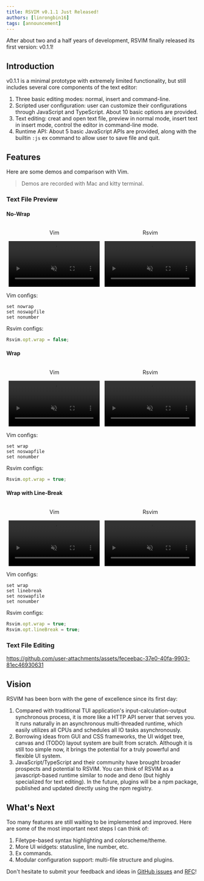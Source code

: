 ```yaml
---
title: RSVIM v0.1.1 Just Released!
authors: [linrongbin16]
tags: [announcement]
---
```


After about two and a half years of development, RSVIM finally released its first version: v0.1.1!

<!-- truncate -->

## Introduction

v0.1.1 is a minimal prototype with extremely limited functionality, but still includes several core components of the text editor:

1. Three basic editing modes: normal, insert and command-line.
2. Scripted user configuration: user can customize their configurations through JavaScript and TypeScript. About 10 basic options are provided.
3. Text editing: creat and open text file, preview in normal mode, insert text in insert mode, control the editor in command-line mode.
4. Runtime API: About 5 basic JavaScript APIs are provided, along with the builtin `:js` ex command to allow user to save file and quit.

## Features

Here are some demos and comparison with Vim.

> Demos are recorded with Mac and kitty terminal.

### Text File Preview

#### No-Wrap

<ul style="width: 100%; display: table; table-layout: fixed; border-collapse: collapse; border-style: none;">
    <li style="display: table-cell; text-align: center; border: none;">
        <p>Vim</p>
        <video width="95%" controls muted>
            <source src="https://github.com/user-attachments/assets/9641ed19-8066-4ce6-a2e7-552c05c76184" type="video/mp4">
        </video>
        </li>
    <li style="display: table-cell; text-align: center; border: none;">
        <p>Rsvim</p>
        <video width="95%" controls muted>
            <source src="https://github.com/user-attachments/assets/2250fa0b-1f2e-4c81-8743-4ed5b3717a5c" type="video/mp4">
        </video>
    </li>
</ul>

Vim configs:

```vim
set nowrap
set noswapfile
set nonumber
```

Rsvim configs:

```javascript
Rsvim.opt.wrap = false;
```

#### Wrap

<ul style="width: 100%; display: table; table-layout: fixed; border-collapse: collapse; border-style: none;">
    <li style="display: table-cell; text-align: center; border: none;">
        <p>Vim</p>
        <video width="95%" controls muted>
            <source src="https://github.com/user-attachments/assets/4ceafa5b-cc26-4487-a455-e840485c2595" type="video/mp4">
        </video>
        </li>
    <li style="display: table-cell; text-align: center; border: none;">
        <p>Rsvim</p>
        <video width="95%" controls muted>
            <source src="https://github.com/user-attachments/assets/27d4987c-029f-4f8a-859a-dc633191ae7f" type="video/mp4">
        </video>
    </li>
</ul>

Vim configs:

```vim
set wrap
set noswapfile
set nonumber
```

Rsvim configs:

```javascript
Rsvim.opt.wrap = true;
```

#### Wrap with Line-Break

<ul style="width: 100%; display: table; table-layout: fixed; border-collapse: collapse; border-style: none;">
    <li style="display: table-cell; text-align: center; border: none;">
        <p>Vim</p>
        <video width="95%" controls muted>
            <source src="https://github.com/user-attachments/assets/2bd950c2-738e-4642-b23b-8703074717dc" type="video/mp4">
        </video>
        </li>
    <li style="display: table-cell; text-align: center; border: none;">
        <p>Rsvim</p>
        <video width="95%" controls muted>
            <source src="https://github.com/user-attachments/assets/4c3c841f-1c95-44d8-8285-a3ba52580652" type="video/mp4">
        </video>
    </li>
</ul>

Vim configs:

```vim
set wrap
set linebreak
set noswapfile
set nonumber
```

Rsvim configs:

```javascript
Rsvim.opt.wrap = true;
Rsvim.opt.lineBreak = true;
```

### Text File Editing

https://github.com/user-attachments/assets/feceebac-37e0-40fa-9903-81ec46930631

## Vision

RSVIM has been born with the gene of excellence since its first day:

1. Compared with traditional TUI application's input-calculation-output synchronous process, it is more like a HTTP API server that serves you. It runs naturally in an asynchronous multi-threaded runtime, which easily utilizes all CPUs and schedules all IO tasks asynchronously.
2. Borrowing ideas from GUI and CSS frameworks, the UI widget tree, canvas and (TODO) layout system are built from scratch. Although it is still too simple now, it brings the potential for a truly powerful and flexible UI system.
3. JavaScript/TypeScript and their community have brought broader prospects and potential to RSVIM. You can think of RSVIM as a javascript-based runtime similar to node and deno (but highly specialized for text editing). In the future, plugins will be a npm package, published and updated directly using the npm registry.

## What's Next

Too many features are still waiting to be implemented and improved. Here are some of the most important next steps I can think of:

1.  Filetype-based syntax highlighting and colorscheme/theme.
2.  More UI widgets: statusline, line number, etc.
3.  Ex commands.
4.  Modular configuration support: multi-file structure and plugins.

Don't hesitate to submit your feedback and ideas in [GitHub issues](https://github.com/rsvim/rsvim/issues) and [RFC](https://github.com/rsvim/rfc)!
